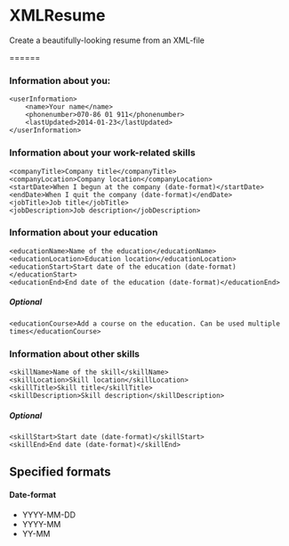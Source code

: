 XMLResume
=========

Create a beautifully-looking resume from an XML-file

======

### Information about you:
```
<userInformation>
	<name>Your name</name>
	<phonenumber>070-86 01 911</phonenumber>
	<lastUpdated>2014-01-23</lastUpdated>
</userInformation>
```

### Information about your work-related skills
```
<companyTitle>Company title</companyTitle>
<companyLocation>Company location</companyLocation>
<startDate>When I begun at the company (date-format)</startDate>
<endDate>When I quit the company (date-format)</endDate>
<jobTitle>Job title</jobTitle>
<jobDescription>Job description</jobDescription>
```

### Information about your education
```
<educationName>Name of the education</educationName>
<educationLocation>Education location</educationLocation>
<educationStart>Start date of the education (date-format)</educationStart>
<educationEnd>End date of the education (date-format)</educationEnd>
```
##### Optional
```
<educationCourse>Add a course on the education. Can be used multiple times</educationCourse>
```

### Information about other skills
```
<skillName>Name of the skill</skillName>
<skillLocation>Skill location</skillLocation>
<skillTitle>Skill title</skillTitle>
<skillDescription>Skill description</skillDescription>
```
##### Optional
```
<skillStart>Start date (date-format)</skillStart>
<skillEnd>End date (date-format)</skillEnd>
```

## Specified formats
#### Date-format
* YYYY-MM-DD
* YYYY-MM
* YY-MM